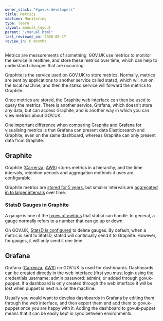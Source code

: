 ```yaml
---
owner_slack: "#govuk-developers"
title: Metrics
section: Monitoring
type: learn
layout: manual_layout
parent: "/manual.html"
last_reviewed_on: 2020-08-17
review_in: 6 months
---
```


Metrics are measurements of something. GOV.UK use metrics to monitor
the service in realtime, and store these metrics over time, which can
help to understand changes that are occurring.

Graphite is the service used on GOV.UK to store metrics. Normally,
metrics are sent by applications to another service called statsd,
which will run on the local machine, and then the statsd service will
forward the metrics to Graphite.

Once metrics are stored, the Graphite web interface can then be used
to query the metrics. There is another service, Grafana, which
doesn't store any data, but can access Graphite, and is another way in
which you can view metrics about GOV.UK.

One important difference when comparing Graphite and Grafana for
visualising metrics is that Grafana can present data Elasticsearch and
Graphite, even on the same dashboard, whereas Graphite can only
present data from Graphite.

## Graphite

Graphite ([Carrenza][graphite-carrenza], [AWS][graphite-aws]) stores
metrics in a hierarchy, and the time intervals, retention periods and
aggregation methods it uses are configurable.

Graphite metrics are [stored for 5 years][graphite-storage-schemas],
but smaller intervals are [aggregated in to larger
intervals][graphite-storage-aggregation] over time.

[graphite-carrenza]: https://graphite.publishing.service.gov.uk/
[graphite-aws]: https://graphite.production.govuk.digital/
[graphite-storage-schemas]: https://github.com/alphagov/govuk-puppet/blob/master/modules/govuk/files/node/s_graphite/storage-schemas.conf
[graphite-storage-aggregation]: https://github.com/alphagov/govuk-puppet/blob/master/modules/govuk/files/node/s_graphite/storage-aggregation.conf

### StatsD Gauges in Graphite

A gauge is one of the [types of metrics][statsd-metric-types] that
statsd can handle. In general, a gauge normally refers to a number
that can go up or down.

On GOV.UK, [StatsD is configured][statsd-config] to delete gauges. By
default, when a metric is sent to StatsD, statsd will continually send
it to Graphite. However, for gauges, it will only send it one time.

[statsd-config]: https://github.com/alphagov/govuk-puppet/blob/master/modules/statsd/templates/etc/statsd.conf.erb
[statsd-metric-types]: https://github.com/etsy/statsd/blob/master/docs/metric_types.md

## Grafana

Grafana ([Carrenza][grafana-carrenza], [AWS][grafana-aws]) on GOV.UK
is used for dashboards. Dashboards can be created directly in the web
interface (first you must login using the credentials username: admin
password: admin), or added through govuk-puppet. If a dashboard is
only created through the web interface it will be lost when puppet is
next run on the machine.

Usually you would want to develop dashboards in Grafana by editing
them through the web interface, and then export them and add them to
govuk-puppet once you are happy with it. Adding the dashboard to
govuk-puppet means that it can be easily kept in sync between
environments.

[grafana-carrenza]: https://grafana.publishing.service.gov.uk/
[grafana-aws]: https://grafana.production.govuk.digital/


